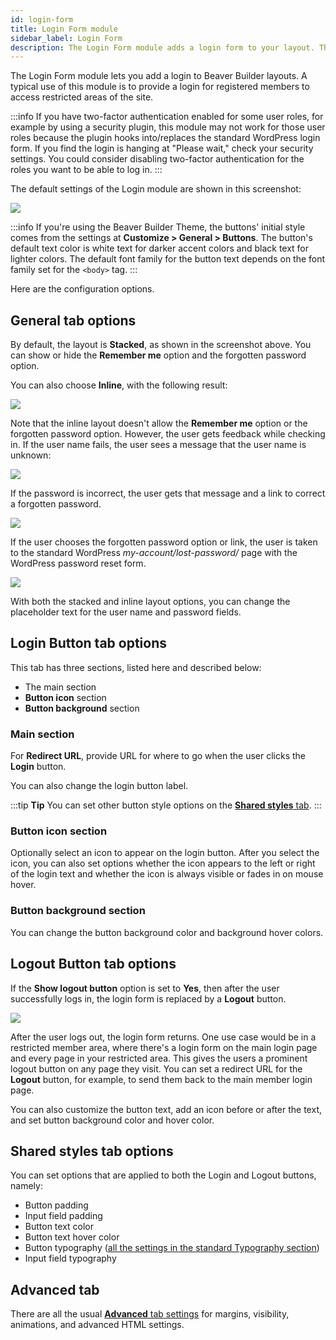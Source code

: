 ```yaml
---
id: login-form
title: Login Form module
sidebar_label: Login Form
description: The Login Form module adds a login form to your layout. This is useful to create restricted areas of the site, such as member-only pages.
---
```


The Login Form module lets you add a login to Beaver Builder layouts. A typical use of this module is to provide a login for registered members to access restricted areas of the site.

:::info
If you have two-factor authentication enabled for some user roles, for example by using a security plugin, this module may not work for those user roles because the plugin hooks into/replaces the standard WordPress login form. If you find the login is hanging at "Please wait," check your security settings. You could consider disabling two-factor authentication for the roles you want to be able to log in.
:::

The default settings of the Login module are shown in this screenshot:

![](/img/button-group-fef47f3d.png)

:::info
If you're using the Beaver Builder Theme, the buttons' initial style comes from the settings at **Customize > General > Buttons**. The button's default text color
is white text for darker accent colors and black text for lighter colors. The
default font family for the button text depends on the font family set for the
`<body>` tag.
:::

Here are the configuration options.

## General tab options

By default, the layout is **Stacked**, as shown in the screenshot above. You can show or hide the **Remember me** option and the forgotten password option.

You can also choose **Inline**, with the following result:

![](/img/login-form-3783f52d.png)

Note that the inline layout doesn't allow the **Remember me** option or the forgotten password option. However, the user gets feedback while checking in. If the user name fails, the user sees a message that the user name is unknown:

![](/img/login-form-6e63cdc6.png)

If the password is incorrect, the user gets that message and a link to correct a forgotten password.

![](/img/login-form-a3c87642.png)

If the user chooses the forgotten password option or link, the user is taken to the standard WordPress _my-account/lost-password/_ page with the WordPress password reset form.

![](/img/login-form-6b2eb675.png)

With both the stacked and inline layout options, you can change the placeholder text for the user name and password fields.

## Login Button tab options

This tab has three sections, listed here and described below:

- The main section
- **Button icon** section
- **Button background** section

### Main section

For **Redirect URL**, provide URL for where to go when the user clicks the **Login** button.

You can also change the login button label.

:::tip **Tip**
You can set other button style options on the [**Shared styles** tab](#shared-styles-tab-options).
:::

### Button icon section

Optionally select an icon to appear on the login button. After you select the icon, you can also set options whether the icon appears to the left or right of the login text and whether the icon is always visible or fades in on mouse hover.

### Button background section

You can change the button background color and background hover colors.

## Logout Button tab options

If the **Show logout button** option is set to **Yes**, then after the user successfully logs in, the login form is replaced by a **Logout** button.

![](/img/login-form-85a02c2a.png)

After the user logs out, the login form returns. One use case would be in a restricted member area, where there's a login form on the main login page and every page in your restricted area. This gives the users a prominent logout button on any page they visit. You can set a redirect URL for the **Logout** button, for example, to send them back to the main member login page.

You can also customize the button text, add an icon before or after the text, and set button background color and hover color.

## Shared styles tab options

You can set options that are applied to both the Login and Logout buttons, namely:

- Button padding
- Input field padding
- Button text color
- Button text hover color
- Button typography ([all the settings in the standard Typography section](basics/typography.md))
- Input field typography

## Advanced tab

There are all the usual [**Advanced** tab settings](/beaver-builder/layouts/advanced-tab/index.md) for margins, visibility, animations, and advanced HTML settings.
